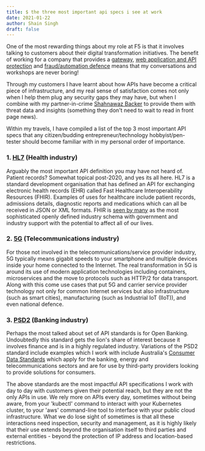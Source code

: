 ```yaml
---
title: $ the three most important api specs i see at work
date: 2021-01-22
author: Shain Singh
draft: false
---
```


One of the most rewarding things about my role at F5 is that it involves talking to customers about their digital transformation initiatives.
The benefit of working for a company that provides a [gateway](https://www.nginx.com/solutions/api-management-gateway/), [web application and API protection](https://www.f5.com/solutions/application-security/web-app-and-api-protection) and [fraud/automation defence](https://www.shapesecurity.com/attacks) means that my conversations and workshops are never boring!

Through my customers I have learnt about how APIs have become a critical piece of infrastructure, and my real sense of satisfaction comes not only when I help them plug any security gaps they may have, but when I combine with my partner-in-crime [Shahnawaz Backer](https://www.linkedin.com/in/backers/) to provide them with threat data and insights (something they don't need to wait to read in front page news).

Within my travels, I have compiled a list of the top 3 most important API specs that any citizen/budding entrepreneur/technology hobbyist/pen-tester should become familiar with in my personal order of importance.

### 1. [HL7](http://hl7.org/fhir/) (Health industry)
Arguably the most important API definition you may have not heard of. Patient records? Somewhat topical post-2020, and yes its all here. HL7 is a standard development organisation that has defined an API for exchanging electronic health records (EHR) called Fast Healthcare Interoperability Resources (FHIR). Examples of uses for healthcare include patient records, admissions details, diagnostic reports and medications which can all be received in JSON or XML formats. FHIR is [seen by many](https://apievangelist.com/2019/09/18/creating-a-postman-collection-for-the-fast-healthcare-interoperability-resources-fhir-specification/) as the most sophisticated openly defined industry schema with government and industry support with the potential to affect all of our lives.

### 2. [5G](https://forge.etsi.org/rep/3GPP/5G_APIs) (Telecommunications industry)
For those not involved in the telecommunications/service provider industry, 5G typically means gigabit speeds to your smartphone and multiple devices inside your home connected to the Internet. The real transformation in 5G is around its use of modern application technologies including containers, microservices and the move to protocols such as HTTP/2 for data transport. Along with this come use cases that put 5G and carrier service provider technology not only for common Internet services but also infrastructure (such as smart cities), manufacturing (such as Industrial IoT (IIoT)), and even national defence.

### 3. [PSD2](https://standards.openbanking.org.uk/api-specifications/) (Banking industry)
Perhaps the most talked about set of API standards is for Open Banking. Undoubtedly this standard gets the lion's share of interest because it involves finance and is in a highly regulated industry. Variations of the PSD2 standard include examples which I work with include Australia's [Consumer Data Standards](https://consumerdatastandardsaustralia.github.io/standards/#introduction) which apply for the banking, energy and telecommunications sectors and are for use by third-party providers looking to provide solutions for consumers.

The above standards are the most impactful API specifications I work with day to day with customers given their potential reach, but they are not the only APIs in use. We rely more on APIs every day, sometimes without being aware, from your 'kubectl' command to interact with your Kubernetes cluster, to your 'aws' command-line tool to interface with your public cloud infrastructure. What we do lose sight of sometimes is that all these interactions need inspection, security and management, as it is highly likely that their use extends beyond the organisation itself to third parties and external entities - beyond the protection of IP address and location-based restrictions. 
